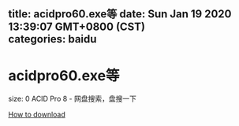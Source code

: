 
title: acidpro60.exe等
date: Sun Jan 19 2020 13:39:07 GMT+0800 (CST)    
categories: baidu
---

# acidpro60.exe等
size: 0
 ACID Pro 8 - 网盘搜索，盘搜一下
 

[How to download](https://bpcam.bemobtrk.com/go/2ceec3aa-1ca2-46d6-b9ff-aaa5c184517c?jno=3674)